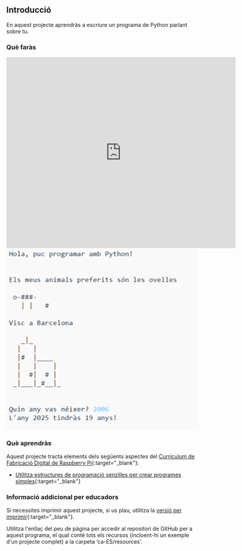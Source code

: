 ## Introducció

En aquest projecte aprendràs a escriure un programa de Python parlant sobre tu.

### Què faràs

<div class="trinket">
  <iframe src="https://trinket.io/embed/python/e8fff25d98?outputOnly=true&start=result" width="600" height="500" frameborder="0" marginwidth="0" marginheight="0" allowfullscreen>
  </iframe>
  <img src="images/me-final.png">
</div>

### Què aprendràs

Aquest projecte tracta elements dels següents aspectes del [Currículum de Fabricació Digital de Raspberry Pi](https://rpf.io/curriculum){:target="_blank"}:

+ [Utilitza estructures de programació senzilles per crear programes simples](https://www.raspberrypi.org/curriculum/programming/creator){:target="_blank"}

### Informació addicional per educadors

Si necessites imprimir aquest projecte, si us plau, utilitza la [versió per imprimir](https://projects.raspberrypi.org/ca-ES/projects/about-me/print){:target="_blank"}.

Utilitza l'enllaç del peu de pàgina per accedir al repositori de GitHub per a aquest programa, el qual conté tots els recursos (incloent-hi un exemple d'un projecte complet) a la carpeta ‘ca-ES/resources’.